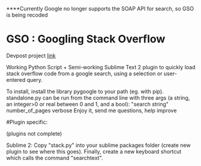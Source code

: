 ****Currently Google no longer supports the SOAP API for search, so GSO is being recoded

# GSO : Googling Stack Overflow

Devpost project [link](http://devpost.com/software/stack-of-py)


Working Python Script + Semi-working Sublime Text 2 plugin to quickly load stack overflow code from a google search, using a selection or user-entered query.

To install, install the library pygoogle to your path (eg. with pip).
standalone.py can be run from the command line with three args (a string, an integer>0 or real between 0 and 1, and a bool):
"search string" number_of_pages verbose
Enjoy it, send me questions, help improve

#Plugin specific:

(plugins not complete)

Sublime 2:
Copy "stack.py" into your sublime packages folder (create new plugin to see where this goes).
Finally, create a new keyboard shortcut which calls the command "searchtext".
